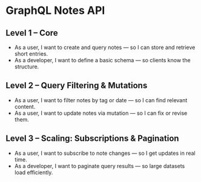 # GraphQL Notes API

## Level 1 – Core
- As a user, I want to create and query notes — so I can store and retrieve short entries.
- As a developer, I want to define a basic schema — so clients know the structure.

## Level 2 – Query Filtering & Mutations
- As a user, I want to filter notes by tag or date — so I can find relevant content.
- As a user, I want to update notes via mutation — so I can fix or revise them.

## Level 3 – Scaling: Subscriptions & Pagination
- As a user, I want to subscribe to note changes — so I get updates in real time.
- As a developer, I want to paginate query results — so large datasets load efficiently.
